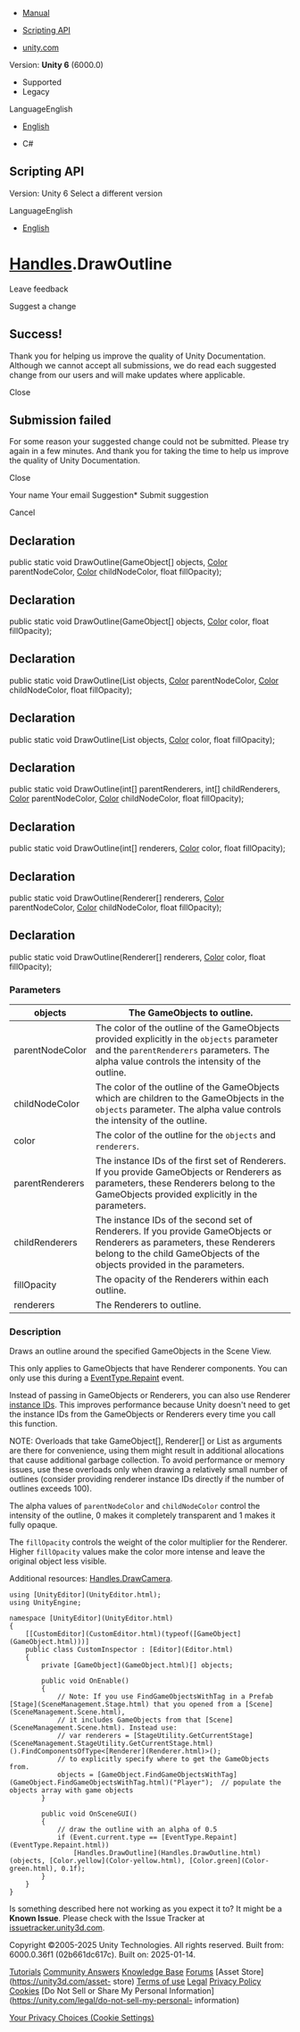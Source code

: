[ ]()

  * [Manual](../Manual/index.html)
  * [Scripting API](../ScriptReference/index.html)

  * [unity.com](https://unity.com/)

Version: **Unity 6** (6000.0)

  * Supported
  * Legacy

LanguageEnglish

  * [English]()

  * C#

[ ](https://docs.unity3d.com)

## Scripting API

Version: Unity 6 Select a different version

LanguageEnglish

  * [English]()

#  [Handles](Handles.html).DrawOutline

Leave feedback

Suggest a change

## Success!

Thank you for helping us improve the quality of Unity Documentation. Although
we cannot accept all submissions, we do read each suggested change from our
users and will make updates where applicable.

Close

## Submission failed

For some reason your suggested change could not be submitted. Please <a>try
again</a> in a few minutes. And thank you for taking the time to help us
improve the quality of Unity Documentation.

Close

Your name Your email Suggestion* Submit suggestion

Cancel

[ ]()

## Declaration

public static void DrawOutline(GameObject[] objects, [Color](Color.html)
parentNodeColor, [Color](Color.html) childNodeColor, float fillOpacity);

## Declaration

public static void DrawOutline(GameObject[] objects, [Color](Color.html)
color, float fillOpacity);

## Declaration

public static void DrawOutline(List<GameObject> objects, [Color](Color.html)
parentNodeColor, [Color](Color.html) childNodeColor, float fillOpacity);

## Declaration

public static void DrawOutline(List<GameObject> objects, [Color](Color.html)
color, float fillOpacity);

## Declaration

public static void DrawOutline(int[] parentRenderers, int[] childRenderers,
[Color](Color.html) parentNodeColor, [Color](Color.html) childNodeColor, float
fillOpacity);

## Declaration

public static void DrawOutline(int[] renderers, [Color](Color.html) color,
float fillOpacity);

## Declaration

public static void DrawOutline(Renderer[] renderers, [Color](Color.html)
parentNodeColor, [Color](Color.html) childNodeColor, float fillOpacity);

## Declaration

public static void DrawOutline(Renderer[] renderers, [Color](Color.html)
color, float fillOpacity);

### Parameters

objects | The GameObjects to outline.  
---|---  
parentNodeColor | The color of the outline of the GameObjects provided explicitly in the `objects` parameter and the `parentRenderers` parameters. The alpha value controls the intensity of the outline.  
childNodeColor | The color of the outline of the GameObjects which are children to the GameObjects in the `objects` parameter. The alpha value controls the intensity of the outline.  
color | The color of the outline for the `objects` and `renderers`.  
parentRenderers | The instance IDs of the first set of Renderers. If you provide GameObjects or Renderers as parameters, these Renderers belong to the GameObjects provided explicitly in the parameters.  
childRenderers | The instance IDs of the second set of Renderers. If you provide GameObjects or Renderers as parameters, these Renderers belong to the child GameObjects of the objects provided in the parameters.  
fillOpacity | The opacity of the Renderers within each outline.  
renderers | The Renderers to outline.  
  
### Description

Draws an outline around the specified GameObjects in the Scene View.

This only applies to GameObjects that have Renderer components. You can only
use this during a [EventType.Repaint](EventType.Repaint.html) event.  
  
Instead of passing in GameObjects or Renderers, you can also use Renderer
[instance IDs](Object.GetInstanceID.html). This improves performance because
Unity doesn't need to get the instance IDs from the GameObjects or Renderers
every time you call this function.  
  
NOTE: Overloads that take GameObject[], Renderer[] or List<GameObject> as
arguments are there for convenience, using them might result in additional
allocations that cause additional garbage collection. To avoid performance or
memory issues, use these overloads only when drawing a relatively small number
of outlines (consider providing renderer instance IDs directly if the number
of outlines exceeds 100).  
  
The alpha values of `parentNodeColor` and `childNodeColor` control the
intensity of the outline, 0 makes it completely transparent and 1 makes it
fully opaque.  
  
The `fillOpacity` controls the weight of the color multiplier for the
Renderer. Higher `fillOpacity` values make the color more intense and leave
the original object less visible.  
  
Additional resources: [Handles.DrawCamera](Handles.DrawCamera.html).

    
    
    using [UnityEditor](UnityEditor.html);
    using UnityEngine;  
      
    namespace [UnityEditor](UnityEditor.html)
    {
        [[CustomEditor](CustomEditor.html)(typeof([GameObject](GameObject.html)))]
        public class CustomInspector : [Editor](Editor.html)
        {
            private [GameObject](GameObject.html)[] objects;  
      
            public void OnEnable()
            {
                // Note: If you use FindGameObjectsWithTag in a Prefab [Stage](SceneManagement.Stage.html) that you opened from a [Scene](SceneManagement.Scene.html),
                // it includes GameObjects from that [Scene](SceneManagement.Scene.html). Instead use:
                // var renderers = [StageUtility.GetCurrentStage](SceneManagement.StageUtility.GetCurrentStage.html)().FindComponentsOfType<[Renderer](Renderer.html)>();
                // to explicitly specify where to get the GameObjects from.
                objects = [GameObject.FindGameObjectsWithTag](GameObject.FindGameObjectsWithTag.html)("Player");  // populate the objects array with game objects
            }  
      
            public void OnSceneGUI()
            {
                // draw the outline with an alpha of 0.5
                if (Event.current.type == [EventType.Repaint](EventType.Repaint.html))
                    [Handles.DrawOutline](Handles.DrawOutline.html)(objects, [Color.yellow](Color-yellow.html), [Color.green](Color-green.html), 0.1f);
            }
        }
    }
    

Is something described here not working as you expect it to? It might be a
**Known Issue**. Please check with the Issue Tracker at
[issuetracker.unity3d.com](https://issuetracker.unity3d.com).

Copyright ©2005-2025 Unity Technologies. All rights reserved. Built from:
6000.0.36f1 (02b661dc617c). Built on: 2025-01-14.

[Tutorials](https://unity3d.com/learn) [Community
Answers](https://answers.unity3d.com) [Knowledge
Base](https://support.unity3d.com/hc/en-us)
[Forums](https://forum.unity3d.com) [Asset Store](https://unity3d.com/asset-
store) [Terms of use](https://docs.unity3d.com/Manual/TermsOfUse.html)
[Legal](https://unity.com/legal) [Privacy
Policy](https://unity.com/legal/privacy-policy)
[Cookies](https://unity.com/legal/cookie-policy) [Do Not Sell or Share My
Personal Information](https://unity.com/legal/do-not-sell-my-personal-
information)

[Your Privacy Choices (Cookie Settings)](javascript:void\(0\);)

